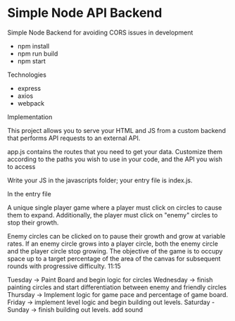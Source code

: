 # Simple Node API Backend

Simple Node Backend for avoiding CORS issues in development
- npm install
- npm run build
- npm start

Technologies
- express
- axios
- webpack

Implementation

This project allows you to serve your HTML and JS from a custom backend that performs API requests to an external API.

app.js contains the routes that you need to get your data. Customize them according to the paths you wish to use in your code, and the API you wish to access

Write your JS in the javascripts folder; your entry file is index.js.

In the entry file 

A unique single player game where a player must click on circles to cause them to expand.
Additionally, the player must click on "enemy" circles to stop their growth.

Enemy circles can be clicked on to pause their growth and grow at variable rates. If an enemy circle grows into a player circle, both the enemy circle and the player circle stop growing.
The objective of the game is to occupy space up to a target percentage of the area of the canvas for subsequent rounds with progressive difficulty.
11:15

Tuesday -> Paint Board and begin logic for circles
Wednesday -> finish painting circles and start differentiation between enemy and friendly circles
Thursday -> Implement logic for game pace and percentage of game board.
Friday -> implement level logic and begin building out levels.
Saturday - Sunday ->  finish building out levels. add sound